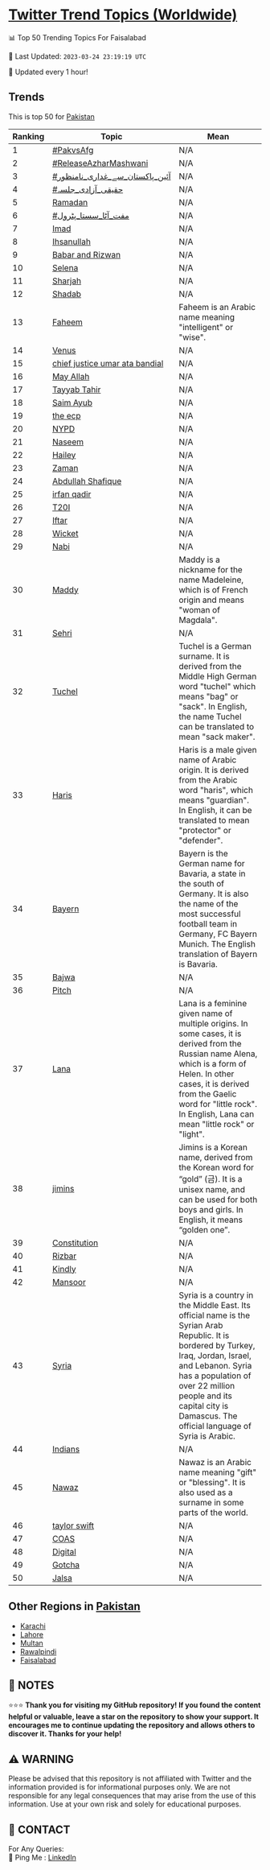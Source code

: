 [Twitter Trend Topics (Worldwide)](https://github.com/ErcinDedeoglu/Twitter-Trend-Topics)
==========


📊 Top 50 Trending Topics For Faisalabad

📆 Last Updated: `2023-03-24 23:19:19 UTC`

🔧 Updated every 1 hour!


## Trends

This is top 50 for [Pakistan](</Pakistan>)

| Ranking | Topic | Mean |
| ------- | ------------ | ------------ |
| 1 | [#PakvsAfg](http://twitter.com/search?q=%23PakvsAfg) | N/A |
| 2 | [#ReleaseAzharMashwani](http://twitter.com/search?q=%23ReleaseAzharMashwani) | N/A |
| 3 | [#آئین_پاکستان_سے_غداری_نامنظور](http://twitter.com/search?q=%23%d8%a2%d8%a6%db%8c%d9%86_%d9%be%d8%a7%da%a9%d8%b3%d8%aa%d8%a7%d9%86_%d8%b3%db%92_%d8%ba%d8%af%d8%a7%d8%b1%db%8c_%d9%86%d8%a7%d9%85%d9%86%d8%b8%d9%88%d8%b1) | N/A |
| 4 | [#حقیقی_آزادی_جلسہ](http://twitter.com/search?q=%23%d8%ad%d9%82%db%8c%d9%82%db%8c_%d8%a2%d8%b2%d8%a7%d8%af%db%8c_%d8%ac%d9%84%d8%b3%db%81) | N/A |
| 5 | [Ramadan](http://twitter.com/search?q=Ramadan) | N/A |
| 6 | [#مفت_آٹا_سستا_پٹرول](http://twitter.com/search?q=%23%d9%85%d9%81%d8%aa_%d8%a2%d9%b9%d8%a7_%d8%b3%d8%b3%d8%aa%d8%a7_%d9%be%d9%b9%d8%b1%d9%88%d9%84) | N/A |
| 7 | [Imad](http://twitter.com/search?q=Imad) | N/A |
| 8 | [Ihsanullah](http://twitter.com/search?q=Ihsanullah) | N/A |
| 9 | [Babar and Rizwan](http://twitter.com/search?q=Babar+and+Rizwan) | N/A |
| 10 | [Selena](http://twitter.com/search?q=Selena) | N/A |
| 11 | [Sharjah](http://twitter.com/search?q=Sharjah) | N/A |
| 12 | [Shadab](http://twitter.com/search?q=Shadab) | N/A |
| 13 | [Faheem](http://twitter.com/search?q=Faheem) | Faheem is an Arabic name meaning "intelligent" or "wise". |
| 14 | [Venus](http://twitter.com/search?q=Venus) | N/A |
| 15 | [chief justice umar ata bandial](http://twitter.com/search?q=chief+justice+umar+ata+bandial) | N/A |
| 16 | [May Allah](http://twitter.com/search?q=May+Allah) | N/A |
| 17 | [Tayyab Tahir](http://twitter.com/search?q=Tayyab+Tahir) | N/A |
| 18 | [Saim Ayub](http://twitter.com/search?q=Saim+Ayub) | N/A |
| 19 | [the ecp](http://twitter.com/search?q=the+ecp) | N/A |
| 20 | [NYPD](http://twitter.com/search?q=NYPD) | N/A |
| 21 | [Naseem](http://twitter.com/search?q=Naseem) | N/A |
| 22 | [Hailey](http://twitter.com/search?q=Hailey) | N/A |
| 23 | [Zaman](http://twitter.com/search?q=Zaman) | N/A |
| 24 | [Abdullah Shafique](http://twitter.com/search?q=Abdullah+Shafique) | N/A |
| 25 | [irfan qadir](http://twitter.com/search?q=irfan+qadir) | N/A |
| 26 | [T20I](http://twitter.com/search?q=T20I) | N/A |
| 27 | [Iftar](http://twitter.com/search?q=Iftar) | N/A |
| 28 | [Wicket](http://twitter.com/search?q=Wicket) | N/A |
| 29 | [Nabi](http://twitter.com/search?q=Nabi) | N/A |
| 30 | [Maddy](http://twitter.com/search?q=Maddy) | Maddy is a nickname for the name Madeleine, which is of French origin and means "woman of Magdala". |
| 31 | [Sehri](http://twitter.com/search?q=Sehri) | N/A |
| 32 | [Tuchel](http://twitter.com/search?q=Tuchel) | Tuchel is a German surname. It is derived from the Middle High German word "tuchel" which means "bag" or "sack". In English, the name Tuchel can be translated to mean "sack maker". |
| 33 | [Haris](http://twitter.com/search?q=Haris) | Haris is a male given name of Arabic origin. It is derived from the Arabic word "haris", which means "guardian". In English, it can be translated to mean "protector" or "defender". |
| 34 | [Bayern](http://twitter.com/search?q=Bayern) | Bayern is the German name for Bavaria, a state in the south of Germany. It is also the name of the most successful football team in Germany, FC Bayern Munich. The English translation of Bayern is Bavaria. |
| 35 | [Bajwa](http://twitter.com/search?q=Bajwa) | N/A |
| 36 | [Pitch](http://twitter.com/search?q=Pitch) | N/A |
| 37 | [Lana](http://twitter.com/search?q=Lana) | Lana is a feminine given name of multiple origins. In some cases, it is derived from the Russian name Alena, which is a form of Helen. In other cases, it is derived from the Gaelic word for "little rock". In English, Lana can mean "little rock" or "light". |
| 38 | [jimins](http://twitter.com/search?q=jimins) | Jimins is a Korean name, derived from the Korean word for “gold” (금). It is a unisex name, and can be used for both boys and girls. In English, it means “golden one”. |
| 39 | [Constitution](http://twitter.com/search?q=Constitution) | N/A |
| 40 | [Rizbar](http://twitter.com/search?q=Rizbar) | N/A |
| 41 | [Kindly](http://twitter.com/search?q=Kindly) | N/A |
| 42 | [Mansoor](http://twitter.com/search?q=Mansoor) | N/A |
| 43 | [Syria](http://twitter.com/search?q=Syria) | Syria is a country in the Middle East. Its official name is the Syrian Arab Republic. It is bordered by Turkey, Iraq, Jordan, Israel, and Lebanon. Syria has a population of over 22 million people and its capital city is Damascus. The official language of Syria is Arabic. |
| 44 | [Indians](http://twitter.com/search?q=Indians) | N/A |
| 45 | [Nawaz](http://twitter.com/search?q=Nawaz) | Nawaz is an Arabic name meaning "gift" or "blessing". It is also used as a surname in some parts of the world. |
| 46 | [taylor swift](http://twitter.com/search?q=taylor+swift) | N/A |
| 47 | [COAS](http://twitter.com/search?q=COAS) | N/A |
| 48 | [Digital](http://twitter.com/search?q=Digital) | N/A |
| 49 | [Gotcha](http://twitter.com/search?q=Gotcha) | N/A |
| 50 | [Jalsa](http://twitter.com/search?q=Jalsa) | N/A |



## Other Regions in [Pakistan](</Pakistan>)

* [Karachi](</Pakistan/Karachi.md>)
* [Lahore](</Pakistan/Lahore.md>)
* [Multan](</Pakistan/Multan.md>)
* [Rawalpindi](</Pakistan/Rawalpindi.md>)
* [Faisalabad](</Pakistan/Faisalabad.md>)



## 📝 NOTES

⭐⭐⭐ **Thank you for visiting my GitHub repository! If you found the content helpful or valuable, leave a star on the repository to show your support. It encourages me to continue updating the repository and allows others to discover it. Thanks for your help!**


## ⚠️ WARNING

Please be advised that this repository is not affiliated with Twitter and the information provided is for informational purposes only. We are not responsible for any legal consequences that may arise from the use of this information. Use at your own risk and solely for educational purposes.


## 📨 CONTACT

 For Any Queries:  
            🏓 Ping Me : [LinkedIn](https://www.linkedin.com/in/ercindedeoglu/)
